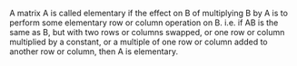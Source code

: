 A matrix A is called elementary if the effect on B of multiplying B by A
is to perform some elementary row or column operation on B. i.e. if AB
is the same as B, but with two rows or columns swapped, or one row or
column multiplied by a constant, or a multiple of one row or column
added to another row or column, then A is elementary.
